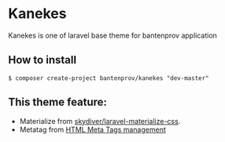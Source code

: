 # Kanekes
Kanekes is one of laravel base theme for bantenprov application

## How to install
```
$ composer create-project bantenprov/kanekes "dev-master"
```

## This theme feature:
- Materialize from [skydiver/laravel-materialize-css](https://github.com/skydiver/laravel-materialize-css).
- Metatag from [HTML Meta Tags management](https://github.com/eusonlito/laravel-Meta)
